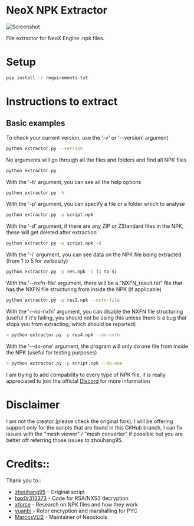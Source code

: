 # NeoX NPK Extractor

![Screenshot](https://github.com/user-attachments/assets/0d742699-4269-497c-95bf-ab2c1c3b1460)

File extractor for NeoX Engine .npk files.

# Setup
```bash
pip install -r requirements.txt
```

# Instructions to extract
## Basic examples

To check your current version, use the '-v' or '--version' argument<br>
```bash
python extractor.py --version
```

No arguments will go through all the files and folders and find all NPK files<br>
```bash
python extractor.py
```

With the '-h' argument, you can see all the help options<br>
```bash
python extractor.py -h
```

With the '-p' argument, you can specify a file or a folder which to analyse<br>
```bash
python extractor.py -p script.npk
```

With the '-d' argument, if there are any ZIP or ZStandard files in the NPK, these will get deleted after extraction<br>
```bash
python extractor.py -p script.npk -d
```

With the '-i' argument, you can see data on the NPK file being extracted (from 1 to 5 for verbosity)<br>
```bash
python extractor.py -p res.npk -i (1 to 5)
```

With the '--nxfn-file' argument, there will be a "NXFN_result.txt" file that has the NXFN file structuring from inside the NPK (if applicable)<br>
```bash
python extractor.py -p res2.npk --nxfn-file
```

With the '--no-nxfn' argument, you can disable the NXFN file structuring (useful if it's failing, you should not be using this unless there is a bug that stops you from extracting, which should be reported)<br>
```bash
> python extractor.py -p res4.npk --no-nxfn
``` 

With the '--do-one' argument, the program will only do one file from inside the NPK (useful for testing purposes)<br>
```bash
> python extractor.py -p script.npk --do-one
```

I am trying to add compability to every type of NPK file, it is really appreciated to join the official [Discord](https://discord.gg/eedXVqzmfn) for more information <br>

# Disclaimer
I am not the creator (please check the original fork), I will be offering support only for the scripts that are found in this GitHub branch, I can fix issues with the "mesh viewer" / "mesh converter" if possible but you are better off referring those issues to zhouhang95.<br>

# Credits::

Thank you to::
* [zhouhang95](https://github.com/zhouhang95/neox_tools) - Original script
* [hax0r313373](https://github.com/hax0r31337/denpk2) - Code for RSA/NXS3 decryption
* [xforce](https://github.com/xforce/neox-tools) - Research on NPK files and how they work
* [yuanbi](https://github.com/yuanbi/NeteaseUnpackTools) - Rotor encryption and marshalling for PYC
* [MarcosVLl2](https://github.com/MarcosVLl2/neox_tools) - Maintainer of Neoxtools

